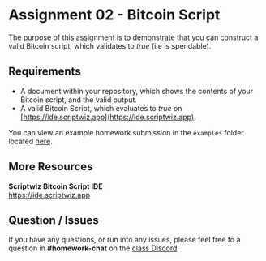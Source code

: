# Assignment 02 - Bitcoin Script

The purpose of this assignment is to demonstrate that you can construct a valid Bitcoin script, which validates to *true* (i.e is spendable).

## Requirements

* A document within your repository, which shows the contents of your Bitcoin script, and the valid output.
* A valid Bitcoin Script, which evaluates to *true* on [https://ide.scriptwiz.app](https://ide.scriptwiz.app).

You can view an example homework submission in the `examples` folder located [here](examples/02-bitcoin-script-assignment/README.md).

## More Resources

**Scriptwiz Bitcoin Script IDE**  
https://ide.scriptwiz.app

## Question / Issues

If you have any questions, or run into any issues, please feel free to a question in **#homework-chat** on the [class Discord](https://discord.gg/kCvWQxXuwv)
